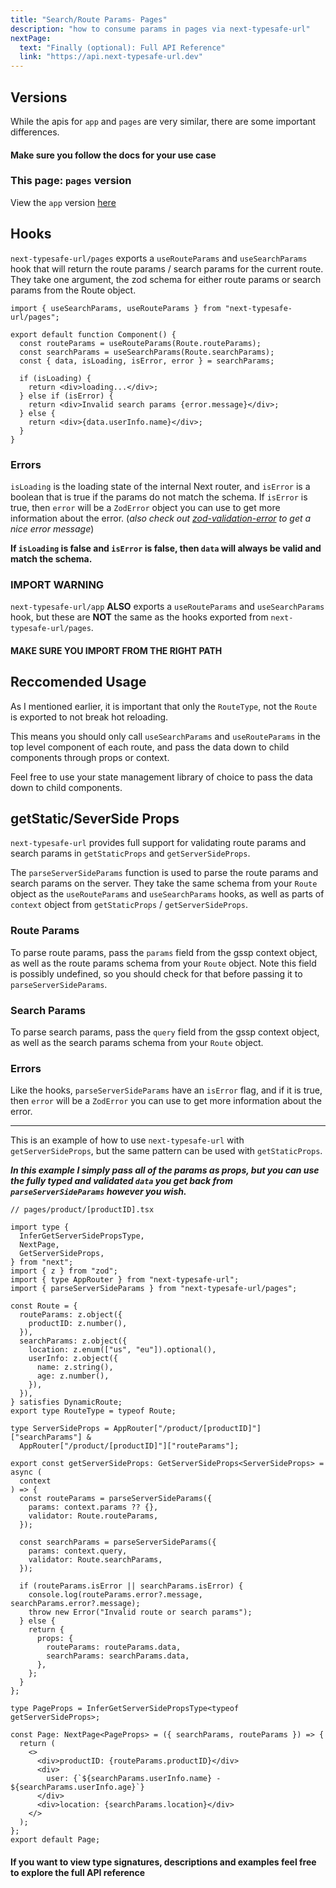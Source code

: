 ```yaml
---
title: "Search/Route Params- Pages"
description: "how to consume params in pages via next-typesafe-url"
nextPage:
  text: "Finally (optional): Full API Reference"
  link: "https://api.next-typesafe-url.dev"
---
```


## Versions

While the apis for `app` and `pages` are very similar, there are some important differences.

<h4>Make sure you follow the docs for your use case</h4>

### This page: `pages` version

View the `app` version [here](search-route-params-app)

## Hooks

`next-typesafe-url/pages` exports a `useRouteParams` and `useSearchParams` hook that will return the route params / search params for the current route. They take one argument, the zod schema for either route params or search params from the Route object.

```tsx
import { useSearchParams, useRouteParams } from "next-typesafe-url/pages";

export default function Component() {
  const routeParams = useRouteParams(Route.routeParams);
  const searchParams = useSearchParams(Route.searchParams);
  const { data, isLoading, isError, error } = searchParams;

  if (isLoading) {
    return <div>loading...</div>;
  } else if (isError) {
    return <div>Invalid search params {error.message}</div>;
  } else {
    return <div>{data.userInfo.name}</div>;
  }
}
```

### Errors

`isLoading` is the loading state of the internal Next router, and `isError` is a boolean that is true if the params do not match the schema. If `isError` is true, then `error` will be a `ZodError` object you can use to get more information about the error. (_also check out [zod-validation-error](https://github.com/causaly/zod-validation-error) to get a nice error message_)

**If `isLoading` is false and `isError` is false, then `data` will always be valid and match the schema.**

### IMPORT WARNING

`next-typesafe-url/app` **ALSO** exports a `useRouteParams` and `useSearchParams` hook, but these are **NOT** the same as the hooks exported from `next-typesafe-url/pages`.

<h4>MAKE SURE YOU IMPORT FROM THE RIGHT PATH</h4>

## Reccomended Usage

As I mentioned earlier, it is important that only the `RouteType`, not the `Route` is exported to not break hot reloading.

This means you should only call `useSearchParams` and `useRouteParams` in the top level component of each route, and pass the data down to child components through props or context.

Feel free to use your state management library of choice to pass the data down to child components.

## getStatic/SeverSide Props

`next-typesafe-url` provides full support for validating route params and search params in `getStaticProps` and `getServerSideProps`.

The `parseServerSideParams` function is used to parse the route params and search params on the server. They take the same schema from your `Route` object as the `useRouteParams` and `useSearchParams` hooks, as well as parts of `context` object from `getStaticProps` / `getServerSideProps`.

### Route Params

To parse route params, pass the `params` field from the gssp context object, as well as the route params schema from your `Route` object. Note this field is possibly undefined, so you should check for that before passing it to `parseServerSideParams`.

### Search Params

To parse search params, pass the `query` field from the gssp context object, as well as the search params schema from your `Route` object.

### Errors

Like the hooks, `parseServerSideParams` have an `isError` flag, and if it is true, then `error` will be a `ZodError` you can use to get more information about the error.

---

This is an example of how to use `next-typesafe-url` with `getServerSideProps`, but the same pattern can be used with `getStaticProps`.

**_In this example I simply pass all of the params as props, but you can use the fully typed and validated `data` you get back from `parseServerSideParams` however you wish._**

```tsx
// pages/product/[productID].tsx

import type {
  InferGetServerSidePropsType,
  NextPage,
  GetServerSideProps,
} from "next";
import { z } from "zod";
import { type AppRouter } from "next-typesafe-url";
import { parseServerSideParams } from "next-typesafe-url/pages";

const Route = {
  routeParams: z.object({
    productID: z.number(),
  }),
  searchParams: z.object({
    location: z.enum(["us", "eu"]).optional(),
    userInfo: z.object({
      name: z.string(),
      age: z.number(),
    }),
  }),
} satisfies DynamicRoute;
export type RouteType = typeof Route;

type ServerSideProps = AppRouter["/product/[productID]"]["searchParams"] &
  AppRouter["/product/[productID]"]["routeParams"];

export const getServerSideProps: GetServerSideProps<ServerSideProps> = async (
  context
) => {
  const routeParams = parseServerSideParams({
    params: context.params ?? {},
    validator: Route.routeParams,
  });

  const searchParams = parseServerSideParams({
    params: context.query,
    validator: Route.searchParams,
  });

  if (routeParams.isError || searchParams.isError) {
    console.log(routeParams.error?.message, searchParams.error?.message);
    throw new Error("Invalid route or search params");
  } else {
    return {
      props: {
        routeParams: routeParams.data,
        searchParams: searchParams.data,
      },
    };
  }
};

type PageProps = InferGetServerSidePropsType<typeof getServerSideProps>;

const Page: NextPage<PageProps> = ({ searchParams, routeParams }) => {
  return (
    <>
      <div>productID: {routeParams.productID}</div>
      <div>
        user: {`${searchParams.userInfo.name} - ${searchParams.userInfo.age}`}
      </div>
      <div>location: {searchParams.location}</div>
    </>
  );
};
export default Page;
```

<h4 class="idk-why">If you want to view type signatures, descriptions and examples feel free to explore the full API reference</h4>
<style>
  .idk-why {
    margin-bottom: 40px;
  }
</style>
